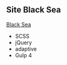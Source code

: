 ## Site Black Sea
[Black Sea]( https://iliazhukovskii.github.io/BlackSeaProject/ "Launch a website")

- SCSS
- jQuery
- adaptive
- Gulp 4

